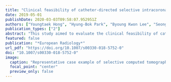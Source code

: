 ```yaml
---
title: "Clinical feasibility of catheter-directed selective intracoronary computed tomography angiography using an extremely low dose of iodine in patients with coronary artery disease"
date: 2019-05-01
publishDate: 2020-03-03T09:58:07.952951Z
authors: ["Youngtaek Hong", "Hyung-Bok Park", "Byoung Kwon Lee", "Seongmin Ha", "Yeonggul Jang", "Byunghwan Jeon", "Sunghee Jung", "Hackjoon Shim", "Yang Soo Jang", "Hyuk-Jae Chang"]
publication_types: ["2"]
abstract: "This study aimed to evaluate the clinical feasibility of catheter-directed selective computed tomography angiography (S-CTA) in patients with coronary artery disease (CAD)."
featured: false
publication: "*European Radiology*"
url_pdf: "https://doi.org/10.1007/s00330-018-5752-0"
doi: "10.1007/s00330-018-5752-0"
image:
  caption: "Representative case example of selective computed tomography angiography (S-CTA) and conventional computed tomography angiography (C-CTA) images obtained from the same patient."
  focal_point: "center"
  preview_only: false
---
```



